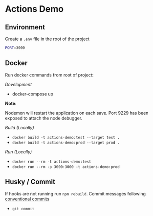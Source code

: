 # Actions Demo

## Environment

Create a `.env` file in the root of the project

```bash
PORT=3000
```

## Docker

Run docker commands from root of project:

*Development*
* docker-compose up

**Note:** 

Nodemon will restart the application on each save. Port 9229 has been exposed to attach the node debugger.

*Build (Locally)*
* `docker build -t actions-demo:test --target test .`
* `docker build -t actions-demo:prod --target prod .`

*Run (Locally)*
* `docker run --rm -t actions-demo:test`
* `docker run --rm -p 3000:3000 -t actions-demo:prod`

## Husky / Commit

If hooks are not running run `npm rebuild`. Commit messages following [conventional commits](https://www.conventionalcommits.org/en/v1.0.0/)

* `git commit`

